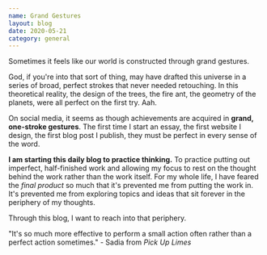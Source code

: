 ```yaml
---
name: Grand Gestures
layout: blog
date: 2020-05-21
category: general
---
```

Sometimes it feels like our world is constructed through grand gestures. 

God, if you're into that sort of thing, may have drafted this universe in a series of broad, perfect strokes that never needed retouching. In this theoretical reality, the design of the trees, the fire ant, the geometry of the planets, were all perfect on the first try. Aah. 

On social media, it seems as though achievements are acquired in **grand, one-stroke gestures**. The first time I start an essay, the first website I design, the first blog post I publish, they must be perfect in every sense of the word. 

**I am starting this daily blog to practice thinking.** To practice putting out imperfect, half-finished work and allowing my focus to rest on the thought behind the work rather than the work itself. For my whole life, I have feared the *final product* so much that it's prevented me from putting the work in. It's prevented me from exploring topics and ideas that sit forever in the periphery of my thoughts. 

Through this blog, I want to reach into that periphery. 

"It's so much more effective to perform a small action often rather than a perfect action sometimes." - Sadia from *Pick Up Limes*